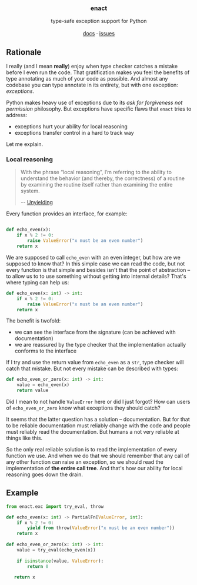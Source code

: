 <p align="center">
<h3 align="center">enact</h3>
  <p align="center">
    type-safe exception support for Python
    <br />
    <br />
    <a href="https://github.com/idmitrievsky/enact#readme">docs</a>
    ·
    <a href="https://github.com/idmitrievsky/enact/issues">issues</a>
  </p>
</p>

## Rationale
I really (and I mean **really**) enjoy when type checker catches a mistake before I even run the code. That gratification makes you feel the benefits of type annotating as much of your code as possible. And almost any codebase you can type annotate in its entirety, but with one exception: _exceptions_.

Python makes heavy use of exceptions due to its _ask for forgiveness not permission_ philosophy. But exceptions have specific flaws that `enact` tries to address:
- exceptions hurt your ability for local reasoning
- exceptions transfer control in a hard to track way

Let me explain.

### Local reasoning
> With the phrase “local reasoning”, I’m referring to the ability to understand the behavior (and thereby, the correctness) of a routine by examining the routine itself rather than examining the entire system.
>
> -- [Unyielding](https://glyph.twistedmatrix.com/2014/02/unyielding.html)

Every function provides an interface, for example:
```python

def echo_even(x):
    if x % 2 != 0:
        raise ValueError("x must be an even number")
    return x
 ```
 
We are supposed to call `echo_even` with an even integer, but how are we supposed to know that? In this simple case we can read the code, but not every function is that simple and besides isn't that the point of abstraction – to allow us to to use something without getting into internal details? That's where typing can help us:
```python
def echo_even(x: int) -> int:
    if x % 2 != 0:
        raise ValueError("x must be an even number")
    return x
 ```
 The benefit is twofold:
 - we can see the interface from the signature (can be achieved with documentation)
 - we are reassured by the type checker that the implementation actually conforms to the interface

If I try and use the return value from `echo_even` as a `str`, type checker will catch that mistake. But not every mistake can be described with types:
```python
def echo_even_or_zero(x: int) -> int:
    value = echo_even(x)
    return value
```
Did I mean to not handle `ValueError` here or did I just forgot? How can users of `echo_even_or_zero` know what exceptions they should catch?

It seems that the latter question has a solution – documentation. But for that to be reliable documentation must reliably change with the code and people must reliably read the documentation. But humans a not very reliable at things like this.

So the only real reliable solution is to read the implementation of every function we use. And when we do that we should remember that any call of any other function can raise an exception, so we should read the implementation of **the entire call tree**. And that's how our ability for local reasoning goes down the drain.

## Example
```python
from enact.exc import try_eval, throw

def echo_even(x: int) -> PartialFn[ValueError, int]:
    if x % 2 != 0:
        yield from throw(ValueError("x must be an even number"))
    return x
    
def echo_even_or_zero(x: int) -> int:
    value = try_eval(echo_even(x))
    
    if isinstance(value, ValueError):
        return 0
        
   return x
```
